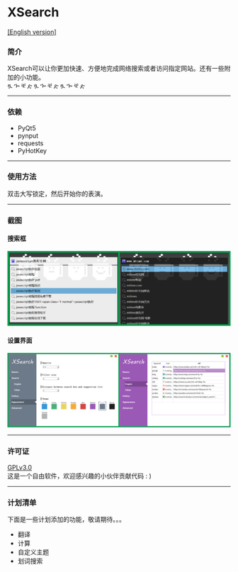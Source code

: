 # XSearch
[[English version]](https://github.com/Xpp521/XSearch/blob/master/README.md "English version")
### 简介
XSearch可以让你更加快速、方便地完成网络搜索或者访问指定网站。还有一些附加的小功能。  
ጿ ኈ ቼ ዽ    ጿ ኈ ቼ ዽ    ጿ ኈ ቼ ዽ 
___
### 依赖
- PyQt5
- pynput
- requests
- PyHotKey
___
### 使用方法
双击大写锁定，然后开始你的表演。
___
### 截图
#### 搜索框
![Search dialog](https://raw.githubusercontent.com/Xpp521/Images/master/XSearch1.png)

#### 设置界面
![Setting dialog](https://raw.githubusercontent.com/Xpp521/Images/master/XSearch0.png)
___
### 许可证
[GPLv3.0](https://github.com/Xpp521/XSearch/blob/master/LICENSE.md "License")  
这是一个自由软件，欢迎感兴趣的小伙伴贡献代码 : )
___
### 计划清单
下面是一些计划添加的功能，敬请期待。。。
- 翻译
- 计算
- 自定义主题
- 划词搜索
